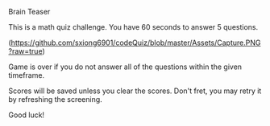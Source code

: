 Brain Teaser

This is a math quiz challenge. 
You have 60 seconds to answer 5 questions.

(https://github.com/sxiong6901/codeQuiz/blob/master/Assets/Capture.PNG?raw=true)

Game is over if you do not answer all of the questions within the given timeframe.

Scores will be saved unless you clear the scores. 
Don't fret, you may retry it by refreshing the screening. 


Good luck!
